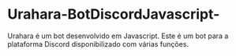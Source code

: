 # Urahara-BotDiscordJavascript-
Urahara é um bot desenvolvido em Javascript. Este é um bot para a plataforma Discord disponibilizado com várias funções.
